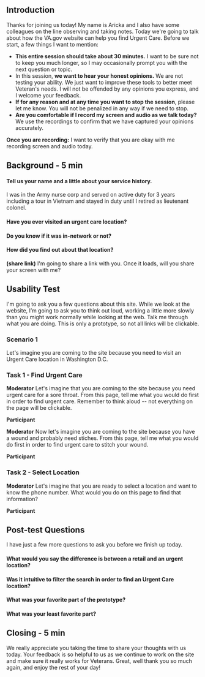 
## Introduction

Thanks for joining us today! My name is Aricka and I also have some colleagues on the line observing and taking notes. Today we're going to talk about how the VA.gov website can help you find Urgent Care.
Before we start, a few things I want to mention:
- **This entire session should take about 30 minutes.** I want to be sure not to keep you much longer, so I may occasionally prompt you with the next question or topic.
- In this session, **we want to hear your honest opinions.** We are not testing your ability. We just want to improve these tools to better meet Veteran's needs. I will not be offended by any opinions you express, and I welcome your feedback.
- **If for any reason and at any time you want to stop the session**, please let me know. You will not be penalized in any way if we need to stop.
- **Are you comfortable if I record my screen and audio as we talk today?** We use the recordings to confirm that we have captured your opinions accurately.

**Once you are recording:** I want to verify that you are okay with me recording screen and audio today.

## Background - 5 min

#### Tell us your name and a little about your service history. 
I was in the Army nurse corp and served on active duty for 3 years including a tour in Vietnam and stayed in duty until I retired as lieutenant colonel.

#### Have you ever visited an urgent care location?

#### Do you know if it was in-network or not?


#### How did you find out about that location?

**(share link)** I'm going to share a link with you. Once it loads, will you share your screen with me?

## Usability Test
I'm going to ask you a few questions about this site. While we look at the website, I’m going to ask you to think out loud, working a little more slowly than you might work normally while looking at the web. Talk me through what you are doing. This is only a prototype, so not all links will be clickable.

### Scenario 1
Let's imagine you are coming to the site because you need to visit an Urgent Care location in Washington D.C.

### Task 1 - Find Urgent Care

**Moderator** Let's imagine that you are coming to the site because you need urgent care for a sore throat. From this page, tell me what you would do first in order to find urgent care. Remember to think aloud -- not everything on the page will be clickable. 

**Participant**  

**Moderator** Now let's imagine you are coming to the site because you have a wound and probably need stiches. From this page, tell me what you would do first in order to find urgent care to stitch your wound.

**Participant** 

### Task 2 - Select Location

**Moderator** Let's imagine that you are ready to select a location and want to know the phone number. What would you do on this page to find that information?

**Participant** 

## Post-test Questions 
I have just a few more questions to ask you before we finish up today.

#### What would you say the difference is between a retail and an urgent location? 

#### Was it intuitive to filter the search in order to find an Urgent Care location?

#### What was your favorite part of the prototype?

#### What was your least favorite part?

## Closing - 5 min
We really appreciate you taking the time to share your thoughts with us today. Your feedback is so helpful to us as we continue to work on the site and make sure it really works for Veterans. Great, well thank you so much again, and enjoy the rest of your day!
